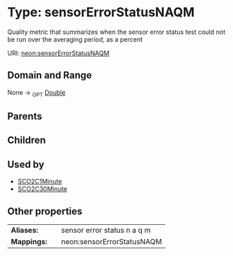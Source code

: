 
# Type: sensorErrorStatusNAQM


Quality metric that summarizes when the sensor error status test could not be run over the averaging period, as a percent

URI: [neon:sensorErrorStatusNAQM](https://data.neonscience.org/sensorErrorStatusNAQM)


## Domain and Range

None ->  <sub>OPT</sub> [Double](types/Double.md)

## Parents


## Children


## Used by

 * [SCO2C1Minute](SCO2C1Minute.md)
 * [SCO2C30Minute](SCO2C30Minute.md)

## Other properties

|  |  |  |
| --- | --- | --- |
| **Aliases:** | | sensor error status n a q m |
| **Mappings:** | | neon:sensorErrorStatusNAQM |

